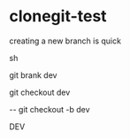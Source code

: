 # clonegit-test
creating a new branch is quick 

sh 

git brank dev

git checkout dev


-- git checkout -b dev

DEV 
